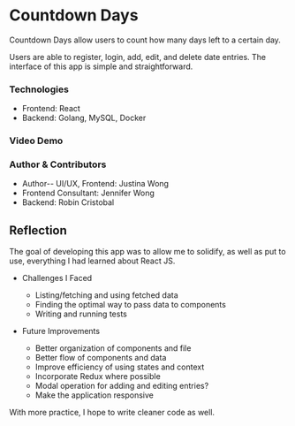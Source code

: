 # Countdown Days
Countdown Days allow users to count how many days left to a certain day.

Users are able to register, login, add, edit, and delete date entries. The interface of this app is simple and straightforward.

### Technologies
+ Frontend: React
+ Backend: Golang, MySQL, Docker

### Video Demo


### Author & Contributors
+ Author-- UI/UX, Frontend: Justina Wong
+ Frontend Consultant: Jennifer Wong
+ Backend: Robin Cristobal

## Reflection
The goal of developing this app was to allow me to solidify, as well as put to use, everything I had learned about React JS.

+ Challenges I Faced
    + Listing/fetching and using fetched data
    + Finding the optimal way to pass data to components
    + Writing and running tests

+ Future Improvements
    + Better organization of components and file
    + Better flow of components and data
    + Improve efficiency of using states and context
    + Incorporate Redux where possible
    + Modal operation for adding and editing entries?
    + Make the application responsive
    
With more practice, I hope to write cleaner code as well.